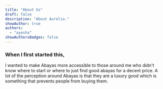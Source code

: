 ```yaml
---
title: "About Us"
draft: false
description: "About Aurelia."
showAuthor: true
authors:
  - "ayesha"
showAuthorsBadges: false
---
```


### When I first started this,

I wanted to make Abayas more accessible to those around me who didn't know where to start or where to just find good abayas for a decent price. A lot of the perception around Abayas is that they are a luxury good which is something that prevents people from buying them.
